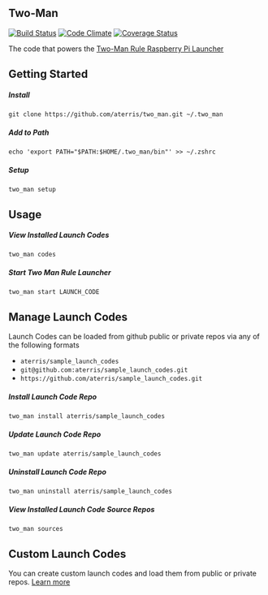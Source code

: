 ## Two-Man

[![Build Status](https://travis-ci.org/aterris/two_man.png?branch=master)](https://travis-ci.org/aterris/two_man)
[![Code Climate](https://codeclimate.com/github/aterris/two_man.png)](https://codeclimate.com/github/aterris/two_man)
[![Coverage Status](https://coveralls.io/repos/aterris/two_man/badge.png?branch=master)](https://coveralls.io/r/aterris/two_man?branch=master)

The code that powers the [Two-Man Rule Raspberry Pi Launcher](http://two-man.com)

## Getting Started

##### Install

````
git clone https://github.com/aterris/two_man.git ~/.two_man
````

##### Add to Path

````
echo 'export PATH="$PATH:$HOME/.two_man/bin"' >> ~/.zshrc
````

##### Setup

````
two_man setup
````

## Usage

##### View Installed Launch Codes
````
two_man codes
````

##### Start Two Man Rule Launcher

````
two_man start LAUNCH_CODE
````

## Manage Launch Codes

Launch Codes can be loaded from github public or private repos via any of the following formats

* `aterris/sample_launch_codes`
* `git@github.com:aterris/sample_launch_codes.git`
* `https://github.com/aterris/sample_launch_codes.git`


##### Install Launch Code Repo
````
two_man install aterris/sample_launch_codes
````

##### Update Launch Code Repo
````
two_man update aterris/sample_launch_codes
````

##### Uninstall Launch Code Repo
````
two_man uninstall aterris/sample_launch_codes
````

##### View Installed Launch Code Source Repos
````
two_man sources
````

## Custom Launch Codes

You can create custom launch codes and load them from public or private repos. [Learn more](https://github.com/aterris/sample_launch_codes)
